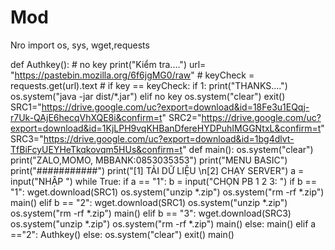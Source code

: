 # Mod
Nro
import os, sys, wget,requests

def Authkey():
    # no key
    print("Kiểm tra....")
    url= "https://pastebin.mozilla.org/6f6jgMG0/raw"
    # keyCheck = requests.get(url).text
    # if key == keyCheck:
    if 1:
       print("THANKS....")
       os.system("java -jar dist/*.jar")
    elif no key
      os.system("clear")
      exit()
SRC1="https://drive.google.com/uc?export=download&id=18Fe3u1EQqj-r7Uk-QAjE6hecqVhXQE8i&confirm=t"
SRC2="https://drive.google.com/uc?export=download&id=1KjLPH9vqKHBanDfereHYDPuhIMGGNtxL&confirm=t"
SRC3="https://drive.google.com/uc?export=download&id=1bg4dlvt-TfBiFcyUEYHeTkqkovqm5HUs&confirm=t"
def main():
    os.system("clear")
    print("ZALO,MOMO, MBBANK:0853035353")
    print("MENU BASIC")
    print("###########")
    print("[1] TẢI DỮ LIỆU \n[2] CHẠY SERVER")
    a = input("NHẬP ")
    while True:
        if a == "1":
            b = input("CHỌN PB 1 2 3: ")
            if b == "1":
                wget.download(SRC1)
                os.system("unzip *.zip")
                os.system("rm -rf *.zip")
                main()
            elif b == "2":
                wget.download(SRC1)
                os.system("unzip *.zip")
                os.system("rm -rf *.zip")
                main()
            elif b == "3":
                wget.download(SRC3)
                os.system("unzip *.zip")
                os.system("rm -rf *.zip")
                main()
            else:
                main()
        elif a =="2":
            Authkey()
        else:
            os.system("clear")
            exit()
main()
